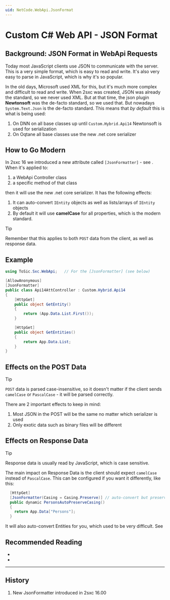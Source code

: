 ```yaml
---
uid: NetCode.WebApi.JsonFormat
---
```


# Custom C# Web API - JSON Format

## Background: JSON Format in WebApi Requests

Today most JavaScript clients use JSON to communicate with the server.
This is a very simple format, which is easy to read and write.
It's also very easy to parse in JavaScript, which is why it's so popular.

In the old days, Microsoft used XML for this, but it's much more complex and difficult to read and write.
When 2sxc was created, JSON was already the standard, so we never used XML.
But at that time, the json plugin **Newtonsoft** was the de-facto standard, so we used that.
But nowadays `System.Text.Json` is the de-facto standard.
This means that _by default_ this is what is being used:

1. On DNN on all base classes up until `Custom.Hybrid.Api14` Newtonsoft is used for serialization
1. On Oqtane all base classes use the new .net core serializer

## How to Go Modern

In 2sxc 16 we introduced a new attribute called `[JsonFormatter]` - see [](xref:ToSic.Sxc.WebApi.JsonFormatterAttribute).
When it's applied to:

1. a WebApi Controller class
1. a specific method of that class

then it will use the new .net core serializer.
It has the following effects:

1. It can auto-convert `IEntity` objects as well as lists/arrays of `IEntity` objects
1. By default it will use **camelCase** for all properties, which is the modern standard.

> [!TIP]
> Remember that this applies to both `POST` data from the client,
> as well as response data.

## Example

```c#
using ToSic.Sxc.WebApi;   // For the [JsonFormatter] (see below)

[AllowAnonymous]
[JsonFormatter]
public class Api14AttController : Custom.Hybrid.Api14
{
    [HttpGet]
    public object GetEntity()
    {
        return (App.Data.List.First());
    }

    [HttpGet]
    public object GetEntities()
    {
        return App.Data.List;
    }
}
```

## Effects on the POST Data

> [!TIP]
> `POST` data is parsed case-insensitive, so it doesn't matter if the client sends `camelCase` or `PascalCase` - it will be parsed correctly.

There are 2 important effects to keep in mind:

1. Most JSON in the POST will be the same no matter which serializer is used
1. Only exotic data such as binary files will be different

## Effects on Response Data

> [!TIP]
> Response data is usually read by JavaScript, which is case sensitive.

The main impact on Response Data is the client should expect `camelCase` instead of `PascalCase`.
This can be configured if you want it differently, like this:

```c#
  [HttpGet]
  [JsonFormatter(Casing = Casing.Preserve)] // auto-convert but preserve casing
  public dynamic PersonsAutoPreserveCasing()
  {
    return App.Data["Persons"];
  }
```

It will also auto-convert Entities for you, which used to be very difficult.
See [](xref:NetCode.WebApi.AutoConvertEntities)


## Recommended Reading

* [](xref:Tut.WebApi)
* [](xref:ToSic.Sxc.WebApi.JsonFormat)

---

## History

1. New JsonFormatter introduced in 2sxc 16.00
